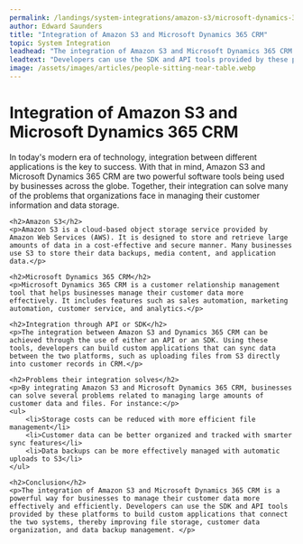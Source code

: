 ```yaml
---
permalink: /landings/system-integrations/amazon-s3/microsoft-dynamics-365-crm
author: Edward Saunders
title: "Integration of Amazon S3 and Microsoft Dynamics 365 CRM"
topic: System Integration
leadhead: "The integration of Amazon S3 and Microsoft Dynamics 365 CRM is a powerful way for businesses to manage their customer data more effectively and efficiently"
leadtext: "Developers can use the SDK and API tools provided by these platforms to build custom applications that connect the two systems, thereby improving file storage, customer data organization, and data backup management."
image: /assets/images/articles/people-sitting-near-table.webp
---
```

<div class="arttext">	<h1>Integration of Amazon S3 and Microsoft Dynamics 365 CRM</h1>
	<p>In today's modern era of technology, integration between different applications is the key to success. With that in mind, Amazon S3 and Microsoft Dynamics 365 CRM are two powerful software tools being used by businesses across the globe. Together, their integration can solve many of the problems that organizations face in managing their customer information and data storage. </p>

	<h2>Amazon S3</h2>
	<p>Amazon S3 is a cloud-based object storage service provided by Amazon Web Services (AWS). It is designed to store and retrieve large amounts of data in a cost-effective and secure manner. Many businesses use S3 to store their data backups, media content, and application data.</p>

	<h2>Microsoft Dynamics 365 CRM</h2>
	<p>Microsoft Dynamics 365 CRM is a customer relationship management tool that helps businesses manage their customer data more effectively. It includes features such as sales automation, marketing automation, customer service, and analytics.</p>

	<h2>Integration through API or SDK</h2>
	<p>The integration between Amazon S3 and Dynamics 365 CRM can be achieved through the use of either an API or an SDK. Using these tools, developers can build custom applications that can sync data between the two platforms, such as uploading files from S3 directly into customer records in CRM.</p>

	<h2>Problems their integration solves</h2>
	<p>By integrating Amazon S3 and Microsoft Dynamics 365 CRM, businesses can solve several problems related to managing large amounts of customer data and files. For instance:</p>
	<ul>
		<li>Storage costs can be reduced with more efficient file management</li>
		<li>Customer data can be better organized and tracked with smarter sync features</li>
		<li>Data backups can be more effectively managed with automatic uploads to S3</li>
	</ul>

	<h2>Conclusion</h2>
	<p>The integration of Amazon S3 and Microsoft Dynamics 365 CRM is a powerful way for businesses to manage their customer data more effectively and efficiently. Developers can use the SDK and API tools provided by these platforms to build custom applications that connect the two systems, thereby improving file storage, customer data organization, and data backup management. </p>
</div>